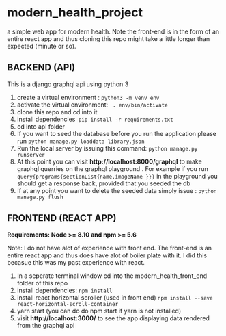 # modern_health_project
a simple web app for modern health. Note the front-end is in the form of an entire react app and thus cloning this repo might take a little longer than expected (minute or so). 


## BACKEND (API)

This is a django graphql api using python 3 

1) create a virtual environment : ``` python3 -m venv env ```
2) activate the virtual environment: ``` . env/bin/activate```
3) clone this repo and cd into it 
4) install dependencies``` pip install -r requirements.txt``` 
5) cd into api folder 
6) If you want to seed the database before you run the application please run ```python manage.py loaddata library.json``` 
7) Run the local server by issuing this command: ``` python manage.py runserver ```
8) At this point you can visit **http://localhost:8000/graphql** to make graphql querries on the graphql playground . For example if you run ``` query{programs{sectionList{name,imageName }}} ``` in the playground you should get a response back, provided that you seeded the db
9) If at any point you want to delete the seeded data simply issue : ``` python manage.py flush ```



## FRONTEND (REACT APP)
**Requirements: Node >= 8.10 and npm >= 5.6** 

Note: I do not have alot of experience with front end. The front-end is an entire react app and thus does have alot of boiler plate with it. I did this becasue this was my past experience with react. 

1) In a seperate terminal window cd into the modern_health_front_end folder of this repo
2) install dependencies: ```npm install```
3) install react horizontal scroller (used in front end) ```npm install --save react-horizontal-scroll-container```
3) yarn start (you can do do npm start if yarn is not installed)
4) visit **http://localhost:3000/** to see the app displaying data rendered from the graphql api 
